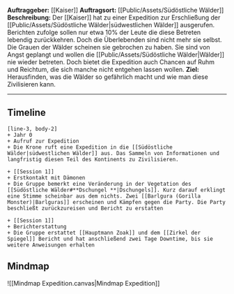 **Auftraggeber:** [[Kaiser]]
**Auftragsort:** [[Public/Assets/Südöstliche Wälder]]
**Beschreibung:**
Der [[Kaiser]] hat zu einer Expedition zur Erschließung der [[Public/Assets/Südöstliche Wälder|südwestlichen Wälder]] ausgerufen. Berichten zufolge sollen nur etwa 10% der Leute die diese Betreten lebendig zurückkehren. Doch die Überlebenden sind nicht mehr sie selbst. Die Grauen der Wälder scheinen sie gebrochen zu haben. Sie sind von Angst geplangt und wollen die [[Public/Assets/Südöstliche Wälder|Wälder]] nie wieder betreten. 
Doch bietet die Expedition auch Chancen auf Ruhm und Reichtum, die sich manche nicht entgehen lassen wollen.
**Ziel:** Herausfinden, was die Wälder so gefährlich macht und wie man diese Zivilisieren kann.

---

## Timeline

```timeline
[line-3, body-2]
+ Jahr 0
+ Aufruf zur Expedition
+ Die Krone ruft eine Expedition in die [[Südöstliche Wälder|südwestlichen Wälder]] aus. Das Sammeln von Informationen und langfristig diesen Teil des Kontinents zu Zivilisieren.

+ [[Session 1]]
+ Erstkontakt mit Dämonen
+ Die Gruppe bemerkt eine Veränderung in der Vegetation des [[Südöstliche Wälder#**Dschungel **|Dschungels]]. Kurz darauf erklingt eine Stimme scheinbar aus dem nichts. Zwei [[Barlgura (Gorilla Monster)|Barlguras]] erscheinen und Kämpfen gegen die Party. Die Party beschließt zurückzureisen und Bericht zu erstatten

+ [[Session 1]]
+ Berichterstattung
+ Die Gruppe erstattet [[Hauptmann Zoak]] und dem [[Zirkel der Spiegel]] Bericht und hat anschließend zwei Tage Downtime, bis sie weitere Anweisungen erhalten 
```

## Mindmap

![[Mindmap Expedition.canvas|Mindmap Expedition]]